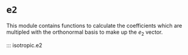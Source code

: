 # `e2`

This module contains functions to calculate the coefficients which are multipled with the orthonormal basis to make up the $e_2$ vector.

::: isotropic.e2
